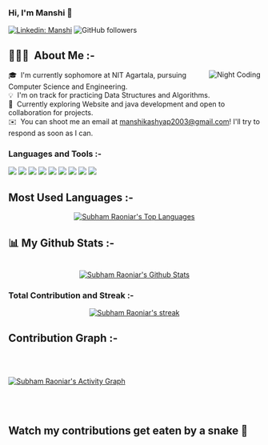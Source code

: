 ### Hi, I'm Manshi 👋

[![Linkedin: Manshi](https://img.shields.io/badge/-KR-blue?style=flat-square&logo=Linkedin&logoColor=white&link=https://www.linkedin.com/in/manshi-9b052b201)](https://www.linkedin.com/in/kumari-riya-110073201)
![GitHub followers](https://img.shields.io/github/followers/manshikashyap?label=Follow&style=social)


## 👨🏻‍💻 &nbsp;About Me :-


<img alt="Night Coding" src="https://c.tenor.com/AlUkiGkR2j8AAAAM/new-game-ahagon-umiko-programming.gif" align="right"/>

🎓 &nbsp;I'm currently sophomore at NIT Agartala, pursuing Computer Science and Engineering.\
💡 &nbsp;I'm on track for practicing Data Structures and Algorithms.\
🌱 &nbsp;Currently exploring Website and java development and open to collaboration for projects.\
✉️ &nbsp;You can shoot me an email at manshikashyap2003@gmail.com! I'll try to respond as soon as I can.


### Languages and Tools :-
 <img src="https://img.shields.io/badge/-Java-A8B9CC?logo=java&logoColor=fff"> <img src="https://img.shields.io/badge/-C-A8B9CC?logo=c&logoColor=fff">  <img src="https://img.shields.io/badge/-C++-00599C?logo=c++&logoColor=fff"> <img src="https://img.shields.io/badge/-Canva-00C4CC?logo=canva&logoColor=fff"> <img src="https://img.shields.io/badge/-CSS-1572B6?logo=css3&logoColor=fff">  <img src="https://img.shields.io/badge/-HTML-e34f26?logo=html5&logoColor=fff"> <img src="https://img.shields.io/badge/-JavaScript-F7DF1E?logo=javascript&logoColor=fff">  <img src="https://img.shields.io/badge/-Python-3776AB?logo=python&logoColor=fff"> <img src="https://img.shields.io/badge/-React-61DAFB?logo=react&logoColor=fff">


## Most Used Languages :-
<p align="center">
  <a href="https://github.com/manshikashyap/github-readme-stats"><img alt="Subham Raoniar's Top Languages" src="https://github-readme-stats.vercel.app/api/top-langs/?username=manshikashyap&langs_count=8&count_private=true&layout=compact&theme=react&hide_border=true&bg_color=0D1117" /></a>
  <br/>
    </p>


## 📊 My Github Stats :-
<p align="center">
  <br/>
    <a href="https://github.com/manshikashyap/github-readme-stats"><img alt="Subham Raoniar's Github Stats" src="https://github-readme-stats.vercel.app/api?username=manshikashyap&show_icons=true&count_private=true&theme=react&hide_border=true&bg_color=0D1117" /></a>
  </p> 


### Total Contribution and Streak :-
<p align="center">
    <a href="https://github.com/manshikashyap/github-readme-streak-stats">
        <img title="🔥 Get streak stats for your profile at git.io/streak-stats" alt="Subham Raoniar's streak" src="https://github-readme-streak-stats.herokuapp.com/?user=manshikashyap&theme=black-ice&hide_border=true&stroke=0000&background=060A0CD0"/>
    </a>
</p> 


## Contribution Graph :-

<br/>
<br/>

<a href="https://github.com/manshikashyap/github-readme-activity-graph"><img alt="Subham Raoniar's Activity Graph" src="https://activity-graph.herokuapp.com/graph?username=manshikashyap&bg_color=0D1117&color=5BCDEC&line=5BCDEC&point=FFFFFF&hide_border=true" /></a>

<br/>
<br/>


## Watch my contributions get eaten by a snake 🐍



